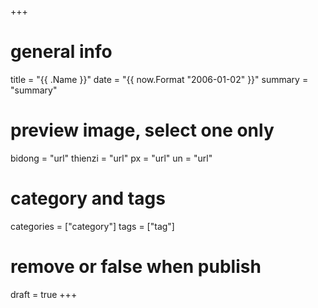 +++
# general info
title = "{{ .Name }}"
date = "{{ now.Format "2006-01-02" }}"
summary = "summary"
# preview image, select one only
bidong = "url"
thienzi = "url"
px = "url"
un = "url"
# category and tags
categories = ["category"]
tags = ["tag"]
# remove or false when publish
draft = true
+++